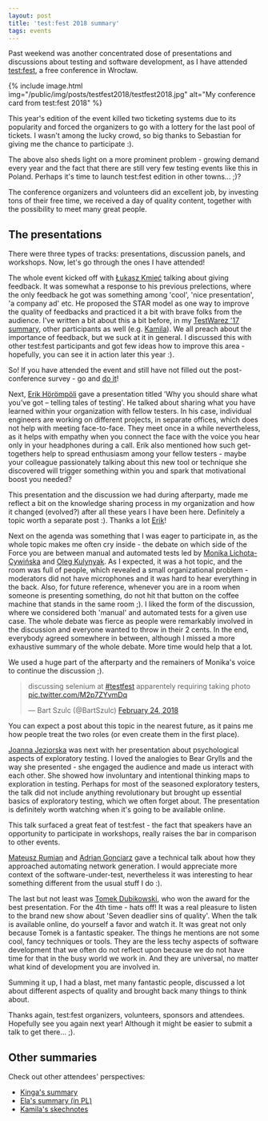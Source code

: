 ```yaml
---
layout: post
title: 'test:fest 2018 summary'
tags: events
---
```


Past weekend was another concentrated dose of presentations and discussions about testing and software development, as I have attended [test:fest](http://testfest.pl/), a free conference in Wrocław.

{% include image.html img="/public/img/posts/testfest2018/testfest2018.jpg" alt="My conference card from test:fest 2018" %}

<!--more-->
This year's edition of the event killed two ticketing systems due to its popularity and forced the organizers to go with a lottery for the last pool of tickets. I wasn't among the lucky crowd, so big thanks to Sebastian for giving me the chance to participate :).

The above also sheds light on a more prominent problem - growing demand every year and the fact that there are still very few testing events like this in Poland. Perhaps it's time to launch test:fest edition in other towns... ;)?

The conference organizers and volunteers did an excellent job, by investing tons of their free time, we received a day of quality content, together with the possibility to meet many great people.

## The presentations

There were three types of tracks: presentations, discussion panels, and workshops.
Now, let's go through the ones I have attended!

The whole event kicked off with [Łukasz Kmieć](http://testfest.pl/en/speaker/lukasz-kmiec/) talking about giving feedback. It was somewhat a response to his previous prelections, where the only feedback he got was something among 'cool', 'nice presentation', 'a company ad' etc. He proposed the STAR model as one way to improve the quality of feedbacks and practiced it a bit with brave folks from the audience.
I've written a bit about this a bit before, in my [TestWarez '17 summary](https://automatingguy.com/2017/11/22/testwarez-2017-summary/), other participants as well (e.g. [Kamila]( https://twitter.com/MrozekKamila/status/932274415143915521)). We all preach about the importance of feedback, but we suck at it in general. I discussed this with other test:fest participants and got few ideas how to improve this area - hopefully, you can see it in action later this year :).

So! If you have attended the event and still have not filled out the post-conference survey - go and [do it](https://goo.gl/forms/fbX2OPVqEJaB6sph1)!

Next, [Erik Hörömpöli](http://testfest.pl/en/speaker/erik-horompoli/) gave a presentation titled 'Why you should share what you’ve got – telling tales of testing'. He talked about sharing what you have learned within your organization with fellow testers. In his case, individual engineers are working on different projects, in separate offices, which does not help with meeting face-to-face. They meet once in a while nevertheless, as it helps with empathy when you connect the face with the voice you hear only in your headphones during a call. Erik also mentioned how such get-togethers help to spread enthusiasm among your fellow testers - maybe your colleague passionately talking about this new tool or technique she discovered will trigger something within you and spark that motivational boost you needed?

This presentation and the discussion we had during afterparty, made me reflect a bit on the knowledge sharing process in my organization and how it changed (evolved?) after all these years I have been here. Definitely a topic worth a separate post :). Thanks a lot [Erik](https://twitter.com/erikhun)!

Next on the agenda was something that I was eager to participate in, as the whole topic makes me often cry inside - the debate on which side of the Force you are between manual and automated tests led by [Monika Lichota-Cywińska](http://testfest.pl/en/speaker/monika-lichota-cywinska/) and [Oleg Kulynyak](http://testfest.pl/en/speaker/oleg-kulynyak/). As I expected, it was a hot topic, and the room was full of people, which revealed a small organizational problem - moderators did not have microphones and it was hard to hear everything in the back. Also, for future reference, whenever you are in a room when someone is presenting something, do not hit that button on the coffee machine that stands in the same room ;).
I liked the form of the discussion, where we considered both 'manual' and automated tests for a given use case. The whole debate was fierce as people were remarkably involved in the discussion and everyone wanted to throw in their 2 cents. In the end, everybody agreed somewhere in between, although I missed a more exhaustive summary of the whole debate. More time would help that a lot.

We used a huge part of the afterparty and the remainers of Monika's voice to continue the discussion ;).

<blockquote class="twitter-tweet" data-lang="en"><p lang="en" dir="ltr">discussing selenium at <a href="https://twitter.com/hashtag/testfest?src=hash&amp;ref_src=twsrc%5Etfw">#testfest</a> apparentely requiring taking photo <a href="https://t.co/M2p7ZYvmDq">pic.twitter.com/M2p7ZYvmDq</a></p>&mdash; Bart Szulc (@BartSzulc) <a href="https://twitter.com/BartSzulc/status/967527267667726339?ref_src=twsrc%5Etfw">February 24, 2018</a></blockquote>
<script async src="https://platform.twitter.com/widgets.js" charset="utf-8"></script>

You can expect a post about this topic in the nearest future, as it pains me how people treat the two roles (or even create them in the first place).

[Joanna Jeziorska](http://testfest.pl/en/speaker/joanna-jeziorska/) was next with her presentation about psychological aspects of exploratory testing. I loved the analogies to Bear Grylls and the way she presented - she engaged the audience and made us interact with each other. She showed how involuntary and intentional thinking maps to exploration in testing. Perhaps for most of the seasoned exploratory testers, the talk did not include anything revolutionary but brought up essential basics of exploratory testing, which we often forget about. The presentation is definitely worth watching when it's going to be available online.

This talk surfaced a great feat of test:fest - the fact that speakers have an opportunity to participate in workshops, really raises the bar in comparison to other events.

[Mateusz Rumian](http://testfest.pl/en/speaker/mateusz-rumian/) and [Adrian Gonciarz](http://testfest.pl/en/speaker/adrian-gonciarz/) gave a technical talk about how they approached automating network generation. I would appreciate more context of the software-under-test, nevertheless it was interesting to hear something different from the usual stuff I do :).

The last but not least was [Tomek Dubikowski](http://testfest.pl/en/speaker/tomasz-dubikowski/), who won the award for the best presentation. For the 4th time - hats off! It was a real pleasure to listen to the brand new show about 'Seven deadlier sins of quality'. When the talk is available online, do yourself a favor and watch it. It was great not only because Tomek is a fantastic speaker. The things he mentions are not some cool, fancy techniques or tools. They are the less techy aspects of software development that we often do not reflect upon because we do not have time for that in the busy world we work in. And they are universal, no matter what kind of development you are involved in.

Summing it up, I had a blast, met many fantastic people, discussed a lot about different aspects of quality and brought back many things to think about.

Thanks again, test:fest organizers, volunteers, sponsors and attendees. Hopefully see you again next year! Although it might be easier to submit a talk to get there... ;).

## Other summaries

Check out other attendees' perspectives:
- [Kinga's summary](https://kingatest.wordpress.com/2018/02/24/testfest-2018-the-real-pearl-among-pl-testing-conferences/)
- [Ela's summary (in PL)](https://blog.speednet.pl/testfest-wroclaw/)
- [Kamila's skechnotes](https://twitter.com/search?q=%23testfest%20%23sketchnote&src=typd)
